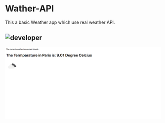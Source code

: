 # Wather-API
This a basic Weather app which use real weather API.

![developer](https://img.shields.io/badge/Developed%20By%20%3A-Rabbani%20Khan-red)
---
![](ss/1.png)
